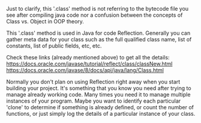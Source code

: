 Just to clarify, this '.class' method is not referring to the bytecode file you see after compiling java code nor a confusion between the concepts of Class vs. Object in OOP theory.

This '.class' method is used in Java for code Reflection. Generally you can gather meta data for your class such as the full qualified class name, list of constants, list of public fields, etc, etc.

Check these links (already mentioned above) to get all the details:
https://docs.oracle.com/javase/tutorial/reflect/class/classNew.html
https://docs.oracle.com/javase/8/docs/api/java/lang/Class.html

Normally you don't plan on using Reflection right away when you start building your project. It's something that you know you need after trying to manage already working code. Many times you need it to manage multiple instances of your program. Maybe you want to identify each particular 'clone' to determine if something is already defined, or count the number of functions, or just simply log the details of a particular instance of your class.
